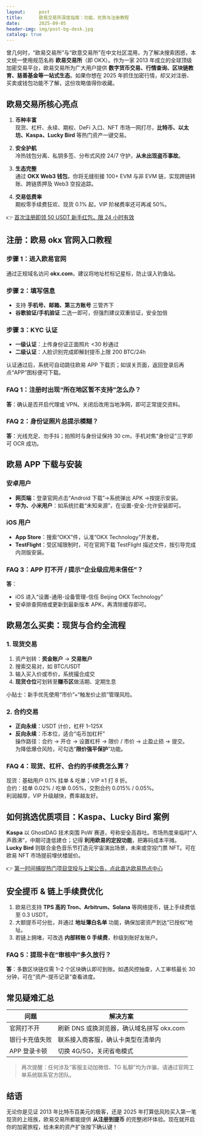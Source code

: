 ```yaml
---
layout:     post
title:      欧易交易所深度指南：功能、优势与注册教程
date:       2025-09-05
header-img: img/post-bg-desk.jpg
catalog: true
---
```


曾几何时，“欧易交易所”与“欧意交易所”在中文社区混用，为了解决搜索困惑，本文统一使用规范名称 **欧易交易所**（即 OKX）。作为一家 2013 年成立的全球顶级加密交易平台，欧易交易所为广大用户提供 **数字货币交易、行情查询、区块链教育、慈善基金等一站式生态**。如果你想在 2025 年抓住加密行情，却又对注册、买卖或钱包功能不了解，这份攻略值得你收藏。

## 欧易交易所核心亮点

1. **币种丰富**  
   现货、杠杆、永续、期权、DeFi 入口、NFT 市场一网打尽，**比特币、以太坊、Kaspa、Lucky Bird** 等热门资产一键交易。

2. **安全护航**  
   冷热钱包分离、私钥多签、分布式风控 24/7 守护，**从未出现盗币事故**。

3. **生态完整**  
   通过 **OKX Web3 钱包**，你将无缝衔接 100+ EVM 与非 EVM 链，实现跨链转账、跨链质押及 Web3 空投追踪。

4. **交易低费率**  
   期权零手续费狂欢、现货 0.1% 起，VIP 阶梯费率还可再减 50%。

👉 [首次注册即领 50 USDT 新手红包，限 24 小时有效](https://okxdog.com/)

## 注册：欧易 okx 官网入口教程

### 步骤 1：进入欧易官网  
通过正规域名访问 **okx.com**，建议将地址栏标记星标，防止误入钓鱼站。

### 步骤 2：填写信息  
- 支持 **手机号、邮箱、第三方账号** 三管齐下  
- **谷歌验证/手机验证** 二选一即可，但强烈建议双重验证，安全加倍

### 步骤 3：KYC 认证  
- **一级认证**：上传身份证正面照片 <30 秒通过  
- **二级认证**：人脸识别完成即解封提币上限 200 BTC/24h

认证通过后，系统可自动跳往欧易 APP 下载页；如误关页面，返回登录后再点“APP”图标便可下载。

### FAQ 1：注册时出现“所在地区暂不支持”怎么办？
**答**：确认是否开启代理或 VPN。关闭后改用当地净网，即可正常提交资料。

### FAQ 2：身份证照片总提示模糊？
**答**：光线充足、勿手抖；拍照时与身份证保持 30 cm，手机对焦“身份证”三字即可 OCR 成功。

## 欧易 APP 下载与安装

### 安卓用户  
- **网页端**：登录官网点击“Android 下载”→系统弹出 APK →按提示安装。  
- **华为、小米用户**：如系统拦截“未知来源”，在设置-安全-允许安装即可。

### iOS 用户  
- **App Store**：搜索“OKX”件，认准“OKX Technology”开发者。  
- **TestFlight**：受区域限制时，可在官网下载 TestFlight 描述文件，按引导完成内测版安装。

### FAQ 3：APP 打不开 / 提示“企业级应用未信任”？
**答**：  
- iOS 进入“设置-通用-设备管理-信任 Beijing OKX Technology”  
- 安卓排查网络或更新到最新版本 APK，再清除缓存即可。

## 欧易怎么买卖：现货与合约全流程

### 1. 现货交易
1. 资产划转：**资金账户** → **交易账户**  
2. 搜索交易对，如 BTC/USDT  
3. 输入买入价或市价，系统撮合成交  
4. **现货仓位**可划转至**赚币区**做活期、定期生息

小贴士：新手优先使用“市价”+“触发价止损”管理风险。

### 2. 合约交易
- **正向永续**：USDT 计价，杠杆 1–125X  
- **反向永续**：币本位，适合“屯币加杠杆”  
操作路径：合约 → 开仓 → 设置杠杆 → 限价 / 市价 → 止盈止损 → 提交。  
为降低爆仓风险，可勾选“**限价强平保护**”功能。

### FAQ 4：现货、杠杆、合约的手续费怎么算？
现货：基础用户 0.1% 挂单 & 吃单；VIP ≥1 打 8 折。  
合约：挂单 0.02% / 吃单 0.05%，交割合约 0.015% / 0.05%。  
利润越厚，VIP 升级越快，费率越友好。

## 如何挑选优质项目：Kaspa、Lucky Bird 案例

**Kaspa** 以 GhostDAG 技术突围 PoW 赛道，号称安全高吞吐。市场热度来临时“人声鼎沸”，中期可逢低建仓；记得 **利用欧易的定投功能**，把筹码成本平摊。  
**Lucky Bird** 则联合金色音乐节打造元宇宙演出场景，未来或空投门票 NFT。可在欧易 NFT 市场提前埋伏楼层价。

👉 [第一时间捕捉热门项目空投与上架公告，点此直达欧易热点中心](https://okxdog.com/)

## 安全提币 & 链上手续费优化

1. 欧易已支持 **TPS 高的 Tron、Arbitrum、Solana** 等网络提币，链上手续费低至 0.3 USDT。  
2. 大额提币可分批，并通过 **地址簿白名单** 功能，确保加密资产到达“已授权”地址。  
3. 若链上拥堵，可改选 **内部转账 0 手续费**，秒级到账好友账户。

### FAQ 5：提现卡在“审核中”多久放行？
**答**：多数区块链仅需 1–2 个区块确认即可到账。如遇风控抽查，人工审核最长 30 分钟，可在“资产-提币记录”查看进度。

## 常见疑难汇总

| 问题 | 解决方案 |
|---|---|
| 官网打不开 | 刷新 DNS 或换浏览器，确认域名拼写 okx.com |
| 银行卡充值失败 | 联系接入商客服，确认卡类型在清单内 |
| APP 登录卡顿 | 切换 4G/5G，关闭省电模式 |

> 再次提醒：任何涉及“客服主动加微信、TG 私聊”均为诈骗，请通过官网工单系统联系官方团队。

## 结语

无论你是见证 2013 年比特币百美元的极客，还是 2025 年打算低风险买入第一笔现货的上班族，欧易交易所都能提供 **从注册到提币** 的完整闭环体验。现在就开启你的加密旅程，给未来的资产扩张按下确认键！